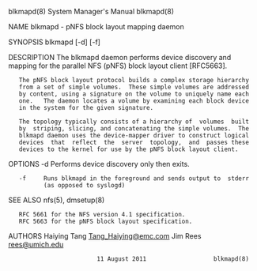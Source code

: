 blkmapd(8)               System Manager's Manual              blkmapd(8)

NAME
       blkmapd - pNFS block layout mapping daemon

SYNOPSIS
       blkmapd [-d] [-f]

DESCRIPTION
       The  blkmapd daemon performs device discovery and mapping for the
       parallel NFS (pNFS) block layout client [RFC5663].

       The pNFS block layout protocol builds a complex storage hierarchy
       from a set of simple volumes.  These simple volumes are addressed
       by content, using a signature on the volume to uniquely name each
       one.   The daemon locates a volume by examining each block device
       in the system for the given signature.

       The topology typically consists of a hierarchy of  volumes  built
       by  striping, slicing, and concatenating the simple volumes.  The
       blkmapd daemon uses the device-mapper driver to construct logical
       devices  that  reflect  the  server  topology,  and  passes these
       devices to the kernel for use by the pNFS block layout client.

OPTIONS
       -d     Performs device discovery only then exits.

       -f     Runs blkmapd in the foreground and sends output to  stderr
              (as opposed to syslogd)

SEE ALSO
       nfs(5), dmsetup(8)

       RFC 5661 for the NFS version 4.1 specification.
       RFC 5663 for the pNFS block layout specification.

AUTHORS
       Haiying Tang <Tang_Haiying@emc.com>
       Jim Rees <rees@umich.edu>

                             11 August 2011                   blkmapd(8)
